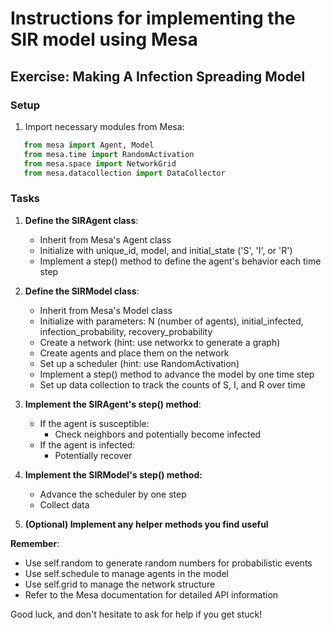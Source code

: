 # Instructions for implementing the SIR model using Mesa

## Exercise: Making A Infection Spreading Model

### Setup
1. Import necessary modules from Mesa:

```python
   from mesa import Agent, Model
   from mesa.time import RandomActivation
   from mesa.space import NetworkGrid
   from mesa.datacollection import DataCollector
```

### Tasks
1. **Define the SIRAgent class**:
   - Inherit from Mesa's Agent class
   - Initialize with unique_id, model, and initial_state ('S', 'I', or 'R')
   - Implement a step() method to define the agent's behavior each time step

2. **Define the SIRModel class**:
   - Inherit from Mesa's Model class
   - Initialize with parameters: N (number of agents), initial_infected,
     infection_probability, recovery_probability
   - Create a network (hint: use networkx to generate a graph)
   - Create agents and place them on the network
   - Set up a scheduler (hint: use RandomActivation)
   - Implement a step() method to advance the model by one time step
   - Set up data collection to track the counts of S, I, and R over time

3. **Implement the SIRAgent's step() method**:
   - If the agent is susceptible:
     - Check neighbors and potentially become infected
   - If the agent is infected:
     - Potentially recover

4. **Implement the SIRModel's step() method:**
   - Advance the scheduler by one step
   - Collect data

5. **(Optional) Implement any helper methods you find useful**

**Remember**:
- Use self.random to generate random numbers for probabilistic events
- Use self.schedule to manage agents in the model
- Use self.grid to manage the network structure
- Refer to the Mesa documentation for detailed API information

Good luck, and don't hesitate to ask for help if you get stuck!
